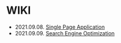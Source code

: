 # WIKI

- 2021.09.08. [Single Page Application](https://github.com/gringrape/wiki/blob/main/SPA.md#spa-%EB%9E%80-%EB%AC%B4%EC%97%87%EC%9D%B8%EA%B0%80)
- 2021.09.09. [Search Engine Optimization](https://github.com/gringrape/wiki/blob/main/SEO.md#search-engine-optimization)
